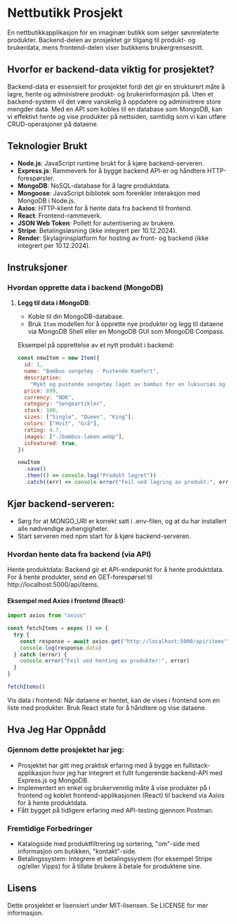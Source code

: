 # Nettbutikk Prosjekt

En nettbutikkapplikasjon for en imaginær butikk som selger søvnrelaterte produkter. Backend-delen av prosjektet gir tilgang til produkt- og brukerdata, mens frontend-delen viser butikkens brukergrensesnitt.

## Hvorfor er backend-data viktig for prosjektet?

Backend-data er essensielt for prosjektet fordi det gir en strukturert måte å lagre, hente og administrere produkt- og brukerinformasjon på. Uten et backend-system vil det være vanskelig å oppdatere og administrere store mengder data. Med en API som kobles til en database som MongoDB, kan vi effektivt hente og vise produkter på nettsiden, samtidig som vi kan utføre CRUD-operasjoner på dataene.

## Teknologier Brukt

- **Node.js**: JavaScript runtime brukt for å kjøre backend-serveren.
- **Express.js**: Rammeverk for å bygge backend API-er og håndtere HTTP-forespørsler.
- **MongoDB**: NoSQL-database for å lagre produktdata.
- **Mongoose**: JavaScript bibliotek som forenkler interaksjon med MongoDB i Node.js.
- **Axios**: HTTP-klient for å hente data fra backend til frontend.
- **React**: Frontend-rammeverk.
- **JSON Web Token**: Pollett for autentisering av brukere.
- **Stripe**: Betalingsløsning (ikke integrert per 10.12.2024).
- **Render**: Skylagrinsplatform for hosting av front- og backend (ikke integrert per 10.12.2024).

## Instruksjoner

### Hvordan opprette data i backend (MongoDB)

1. **Legg til data i MongoDB**:

   - Koble til din MongoDB-database.
   - Bruk `Item` modellen for å opprette nye produkter og legg til dataene via MongoDB Shell eller en MongoDB GUI som MongoDB Compass.

   Eksempel på opprettelse av et nytt produkt i backend:

   ```javascript
   const newItem = new Item({
     id: 1,
     name: "Bambus sengetøy - Pustende Komfort",
     description:
       "Mykt og pustende sengetøy laget av bambus for en luksuriøs og temperaturregulerende søvnopplevelse.",
     price: 899,
     currency: "NOK",
     category: "Sengeartikler",
     stock: 100,
     sizes: ["Single", "Queen", "King"],
     colors: ["Hvit", "Grå"],
     rating: 4.7,
     images: ["./bambus-laken.webp"],
     isFeatured: true,
   })

   newItem
     .save()
     .then(() => console.log("Produkt lagret"))
     .catch((err) => console.error("Feil ved lagring av produkt:", err))
   ```

## Kjør backend-serveren:

- Sørg for at MONGO_URI er korrekt satt i .env-filen, og at du har installert alle nødvendige avhengigheter.
- Start serveren med npm start for å kjøre backend-serveren.

### Hvordan hente data fra backend (via API)

Hente produktdata: Backend gir et API-endepunkt for å hente produktdata. For å hente produkter, send en GET-forespørsel til http://localhost:5000/api/items.

#### Eksempel med Axios i frontend (React):

```javascript
import axios from "axios"

const fetchItems = async () => {
  try {
    const response = await axios.get("http://localhost:5000/api/items")
    console.log(response.data)
  } catch (error) {
    console.error("Feil ved henting av produkter:", error)
  }
}

fetchItems()
```

Vis data i frontend: Når dataene er hentet, kan de vises i frontend som en liste med produkter. Bruk React state for å håndtere og vise dataene.

## Hva Jeg Har Oppnådd

### Gjennom dette prosjektet har jeg:

- Prosjektet har gitt meg praktisk erfaring med å bygge en fullstack-applikasjon hvor jeg har integrert et fullt fungerende backend-API med Express.js og MongoDB.
- Implementert en enkel og brukervennlig måte å vise produkter på i frontend og koblet frontend-applikasjonen (React) til backend via Axios for å hente produktdata.
- Fått bygget på tidligere erfaring med API-testing gjennom Postman.

### Fremtidige Forbedringer

- Katalogside med produktfiltrering og sortering, "om"-side med informasjon om butikken, "kontakt"-side.
- Betalingssystem: Integrere et betalingssystem (for eksempel Stripe og/eller Vipps) for å tillate brukere å betale for produktene sine.

## Lisens

Dette prosjektet er lisensiert under MIT-lisensen. Se LICENSE for mer informasjon.
